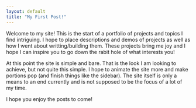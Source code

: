 ```yaml
---
layout: default
title: "My First Post!"
---
```

Welcome to my site! This is the start of a portfolio of projects and topics I find intriguing. I hope to place descriptions and demos of projects as well as how I went about writting/building them. These projects bring me joy and I hope I can inspire you to go down the rabit hole of what interests you!

At this point the site is simple and bare. That is the look I am looking to achieve, but not quite this simple. I hope to animate the site more and make portions pop (and finish things like the sidebar). The site itself is only a means to an end currently and is not supposed to be the focus of a lot of my time.

I hope you enjoy the posts to come!

